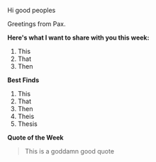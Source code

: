 Hi good peoples

Greetings from Pax.

**Here's what I want to share with you this week:**

1. This
2. That
3. Then

**Best Finds**
1. This 
2. That 
3. Then
4. Theis
5. Thesis


**Quote of the Week**

> This is a goddamn good quote
